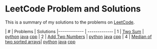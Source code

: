 # LeetCode Problem and Solutions

This is a summary of my solutions to the problems on [LeetCode](https://www.leetcode.com). 

|  #  | Problems  |  Solutions 
|------------- | ------------- 
| 1  | [Two Sum][1_link] |  [python][py]  [java][java]   [cpp][cpp] 
| 2  | [Add Two Numbers][2_link] |  [python][py]  [java][java]   [cpp][cpp] 
| 4  | [Median of two sorted arrays][4_link]| [python][py]  [java][java]   [cpp][cpp] 

<!--
11.   \[Solutions [python][1_py] [java][1_java] [cpp][1_cpp]\]
2.      \[Solutions [python][1_py] [java][1_java] [cpp][1_cpp]\]    
3.    \[Solutions [python][1_py] [java][1_java] [cpp][1_cpp]\]
-->
<!-- &#x1f512;   for the lock -->
<!-- tiltle -->
[1_link]:    https://leetcode.com/problems/two-sum/
[2_link]:    https://leetcode.com/problems/add-two-numbers/
[4_link]:    https://leetcode.com/problems/median-of-two-sorted-arrays/ 


<!-- solution -->
[py]: https://github.com/thongle91/Leetcode-Solutions/blob/master/python
[java]: https://github.com/thongle91/Leetcode-Solutions/blob/master/python
[cpp]: https://github.com/thongle91/Leetcode-Solutions/blob/master/python
